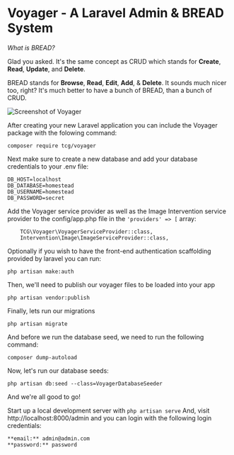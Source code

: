 # **V**oyager - A Laravel Admin & BREAD System

*What is BREAD?* 

Glad you asked. It's the same concept as CRUD which stands for **Create**, **Read**, **Update**, and **Delete**. 

BREAD stands for **Browse**, **Read**, **Edit**, **Add**, & **Delete**. It sounds much nicer too, right? It's much better to have a bunch of BREAD, than a bunch of CRUD.

![Screenshot of Voyager](https://raw.githubusercontent.com/the-control-group/voyager/master/src/TCG/Voyager/assets/images/screenshot.png)

After creating your new Laravel application you can include the Voyager package with the folowing command: 

```
composer require tcg/voyager
```

Next make sure to create a new database and add your database credentials to your .env file:

```
DB_HOST=localhost
DB_DATABASE=homestead
DB_USERNAME=homestead
DB_PASSWORD=secret
```

Add the Voyager service provider as well as the Image Intervention service provider to the config/app.php file in the `'providers' => [` array:

```
    TCG\Voyager\VoyagerServiceProvider::class,
    Intervention\Image\ImageServiceProvider::class,
```

Optionally if you wish to have the front-end authentication scaffolding provided by laravel you can run:

```
php artisan make:auth
```

Then, we'll need to publish our voyager files to be loaded into your app

```
php artisan vendor:publish
```

Finally, lets run our migrations

```
php artisan migrate
```

And before we run the database seed, we need to run the following command:

```
composer dump-autoload
```

Now, let's run our database seeds:

```
php artisan db:seed --class=VoyagerDatabaseSeeder
```

And we're all good to go! 

Start up a local development server with `php artisan serve` And, visit http://localhost:8000/admin and you can login with the following login credentials:

```
**email:** admin@admin.com
**password:** password
```
